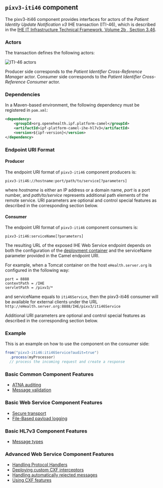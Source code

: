 
## `pixv3-iti46` component

The pixv3-iti46 component provides interfaces for actors of the *Patient Identity Update Notification v3* IHE transaction (ITI-46),
which is described in the [IHE IT Infrastructure Technical Framework, Volume 2b , Section 3.46](http://ihe.net/uploadedFiles/Documents/ITI/IHE_ITI_TF_Vol2b.pdf).

### Actors

The transaction defines the following actors:

![ITI-46 actors](images/iti46.png)

Producer side corresponds to the *Patient Identifier Cross-Reference Manager* actor.
Consumer side corresponds to the *Patient Identifier Cross-Reference Consumer* actor.

### Dependencies

In a Maven-based environment, the following dependency must be registered in `pom.xml`:

```xml
<dependency>
    <groupId>org.openehealth.ipf.platform-camel</groupId>
    <artifactId>ipf-platform-camel-ihe-hl7v3</artifactId>
    <version>${ipf-version}</version>
</dependency>
```

### Endpoint URI Format

#### Producer

The endpoint URI format of `pixv3-iti46` component producers is:

```
pixv3-iti46://hostname:port/path/to/service[?parameters]
```

where *hostname* is either an IP address or a domain name, *port* is a port number, and *path/to/service*
represents additional path elements of the remote service.
URI parameters are optional and control special features as described in the corresponding section below.

#### Consumer

The endpoint URI format of `pixv3-iti46` component consumers is:

```
pixv3-iti46:serviceName[?parameters]
```

The resulting URL of the exposed IHE Web Service endpoint depends on both the configuration of the [deployment container]
and the serviceName parameter provided in the Camel endpoint URI.

For example, when a Tomcat container on the host `eHealth.server.org` is configured in the following way:

```
port = 8888
contextPath = /IHE
servletPath = /pixv3/*
```

and serviceName equals to `iti46Service`, then the pixv3-iti46 consumer will be available for external clients under the URL
`http://eHealth.server.org:8888/IHE/pixv3/iti46Service`

Additional URI parameters are optional and control special features as described in the corresponding section below.


### Example

This is an example on how to use the component on the consumer side:

```java
from("pixv3-iti46:iti46Service?audit=true")
  .process(myProcessor)
  // process the incoming request and create a response
```


### Basic Common Component Features

* [ATNA auditing]
* [Message validation]

### Basic Web Service Component Features

* [Secure transport]
* [File-Based payload logging]

### Basic HL7v3 Component Features

* [Message types]

### Advanced Web Service Component Features

* [Handling Protocol Handlers]
* [Deploying custom CXF interceptors]
* [Handling automatically rejected messages]
* [Using CXF features]



[ATNA auditing]: ../atna.html
[Message validation]: ../messageValidation.html

[deployment container]: ../ws/deployment.html
[Secure Transport]: ../ws/secureTransport.html
[File-Based payload logging]: ../ws/payloadLogging.html

[Message types]: messageTypes.html

[Handling Protocol Handlers]: ../ws/protocolHeaders.html
[Deploying custom CXF interceptors]: ../ws/customInterceptors.html
[Handling automatically rejected messages]: ../handlingRejected.html
[Using CXF features]: ../ws/cxfFeatures.html




